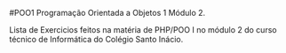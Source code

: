 #POO1
Programação Orientada a Objetos 1 Módulo 2.

Lista de Exercicios feitos na matéria de PHP/POO I no módulo 2 do curso técnico de Informática do Colégio Santo Inácio.
